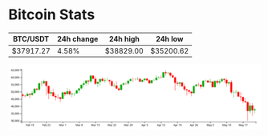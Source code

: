 # Bitcoin Stats

BTC/USDT|24h change|24h high|24h low|
|---|---|---|---|
|$37917.27|4.58%|$38829.00|$35200.62|

<img src="./chart.svg">
